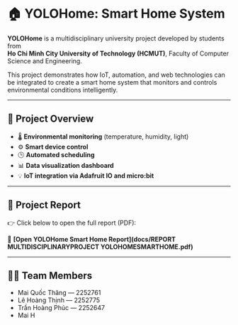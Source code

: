 # 🏠 YOLOHome: Smart Home System

**YOLOHome** is a multidisciplinary university project developed by students from  
**Ho Chi Minh City University of Technology (HCMUT)**, Faculty of Computer Science and Engineering.

This project demonstrates how IoT, automation, and web technologies can be integrated to create a smart home system that monitors and controls environmental conditions intelligently.

---

## 📘 Project Overview
- 🌡️ **Environmental monitoring** (temperature, humidity, light)
- ⚙️ **Smart device control**
- 🕒 **Automated scheduling**
- 📊 **Data visualization dashboard**
- 💡 **IoT integration via Adafruit IO and micro:bit**

---

## 📄 Project Report
👉 Click below to open the full report (PDF):

📂 **[Open YOLOHome Smart Home Report](docs/REPORT MULTIDISCIPLINARYPROJECT YOLOHOMESMARTHOME.pdf)**

---

## 👨‍💻 Team Members
- Mai Quốc Thăng — 2252761  
- Lê Hoàng Thịnh — 2252775  
- Trần Hoàng Phúc — 2252647  
- Mai H
